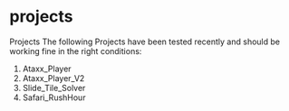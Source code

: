 # projects
Projects
The following Projects have been tested recently and should be working fine in the right conditions:
1. Ataxx_Player
2. Ataxx_Player_V2
3. Slide_Tile_Solver
4. Safari_RushHour
